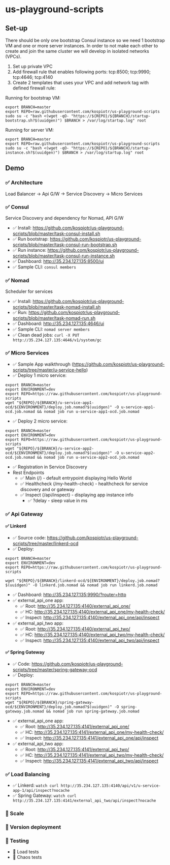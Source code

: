 # us-playground-scripts
## Set-up

There should be only one bootstrap Consul instance so we need 1 bootstrap VM and one or more server instances. In order to not make each other to create and join the same cluster we will develop in isolated networks (VPCs).

1. Set up private VPC
2. Add firewall rule that enables following ports: tcp:8500; tcp:9990; tcp:4646; tcp:4140
3. Create 2 templates that uses your VPC and add network tag with defined firewall rule:

Running for bootstrap VM:

```
export BRANCH=master
export REPO=raw.githubusercontent.com/kospiotr/us-playground-scripts
sudo su -c "bash <(wget -qO- "https://${REPO}/${BRANCH}/startup-bootstrap.sh?$(uuidgen)") $BRANCH > /var/log/startup.log" root
```

Running for server VM:

```
export BRANCH=master
export REPO=raw.githubusercontent.com/kospiotr/us-playground-scripts
sudo su -c "bash <(wget -qO- "https://${REPO}/${BRANCH}/startup-instance.sh?$(uuidgen)") $BRANCH > /var/log/startup.log" root
```

## Demo

### :white_check_mark: Architecture

Load Balancer -> Api G/W -> Service Discovery -> Micro Services

### :white_check_mark: Consul

Service Discovery and dependency for Nomad, API G/W

* :white_check_mark: Install: https://github.com/kospiotr/us-playground-scripts/blob/master/task-consul-install.sh
* :white_check_mark: Run bootstrap: https://github.com/kospiotr/us-playground-scripts/blob/master/task-consul-run-bootstrap.sh
* :white_check_mark: Run instance: https://github.com/kospiotr/us-playground-scripts/blob/master/task-consul-run-instance.sh
* :white_check_mark: Dashboard: http://35.234.127.135:8500/ui
* :white_check_mark: Sample CLI: `consul members`

### :white_check_mark: Nomad

Scheduler for services

* :white_check_mark: Install: https://github.com/kospiotr/us-playground-scripts/blob/master/task-nomad-install.sh
* :white_check_mark: Run: https://github.com/kospiotr/us-playground-scripts/blob/master/task-nomad-run.sh
* :white_check_mark: Dashboard: http://35.234.127.135:4646/ui
* :white_check_mark: Sample CLI: `nomad server members`
* :white_check_mark: Clean dead jobs: `curl -X PUT http://35.234.127.135:4646/v1/system/gc`

### :white_check_mark: Micro Services

* :white_check_mark: Sample App walkthrough (https://github.com/kospiotr/us-playground-scripts/tree/master/u-service-hello)
* :white_check_mark: Deploy 1 micro service:

```
export BRANCH=master
export ENVIRONMENT=dev
export REPO=https://raw.githubusercontent.com/kospiotr/us-playground-scripts
wget "${REPO}/${BRANCH}/u-service-app1-ocd/${ENVIRONMENT}/deploy.job.nomad?$(uuidgen)" -O u-service-app1-ocd.job.nomad && nomad job run u-service-app1-ocd.job.nomad
```

* :white_check_mark: Deploy 2 micro service:

```
export BRANCH=master
export ENVIRONMENT=dev
export REPO=https://raw.githubusercontent.com/kospiotr/us-playground-scripts
wget "${REPO}/${BRANCH}/u-service-app2-ocd/${ENVIRONMENT}/deploy.job.nomad?$(uuidgen)" -O u-service-app2-ocd.job.nomad && nomad job run u-service-app2-ocd.job.nomad
```

* :white_check_mark: Registration in Service Discovery
* Rest Endpoints
  * :white_check_mark: Main (/) - default entrypoint displaying Hello World
  * :white_check_mark: Healthcheck (/my-health-check) - healthcheck for service discovery and or gateway
  * :white_check_mark: Inspect (/api/inspect) - displaying app instance info
    * :white_check_mark: \?delay - sleep value in ms

### :white_check_mark: Api Gateway

#### :white_check_mark: Linkerd

* :white_check_mark: Source code: https://github.com/kospiotr/us-playground-scripts/tree/master/linkerd-ocd
* :white_check_mark: Deploy:

```
export BRANCH=master
export ENVIRONMENT=dev
export REPO=https://raw.githubusercontent.com/kospiotr/us-playground-scripts

wget "${REPO}/${BRANCH}/linkerd-ocd/${ENVIRONMENT}/deploy.job.nomad?$(uuidgen)" -O linkerd.job.nomad && nomad job run linkerd.job.nomad
```
* :white_check_mark: Dashboard: http://35.234.127.135:9990/?router=http
* :white_check_mark: external_api_one app:
  * :white_check_mark: Root: http://35.234.127.135:4140/external_api_one/
  * :white_check_mark: HC: http://35.234.127.135:4140/external_api_one/my-health-check/
  * :white_check_mark: Inspect: http://35.234.127.135:4140/external_api_one/api/inspect
* :white_check_mark: external_api_two app:
  * :white_check_mark: Root: http://35.234.127.135:4140/external_api_two/
  * :white_check_mark: HC: http://35.234.127.135:4140/external_api_two/my-health-check/
  * :white_check_mark: Inspect: http://35.234.127.135:4140/external_api_two/api/inspect

#### :white_check_mark: Spring Gateway

* :white_check_mark: Code: https://github.com/kospiotr/us-playground-scripts/tree/master/spring-gateway-ocd
* :white_check_mark: Deploy:

```
export BRANCH=master
export ENVIRONMENT=dev
export REPO=https://raw.githubusercontent.com/kospiotr/us-playground-scripts
wget "${REPO}/${BRANCH}/spring-gateway-ocd/${ENVIRONMENT}/deploy.job.nomad?$(uuidgen)" -O spring-gateway.job.nomad && nomad job run spring-gateway.job.nomad
```

* :white_check_mark: external_api_one app:
  * :white_check_mark: Root: http://35.234.127.135:4141/external_api_one/
  * :white_check_mark: HC: http://35.234.127.135:4141/external_api_one/my-health-check/
  * :white_check_mark: Inspect: http://35.234.127.135:4141/external_api_one/api/inspect
* :white_check_mark: external_api_two app:
  * :white_check_mark: Root: http://35.234.127.135:4141/external_api_two/
  * :white_check_mark: HC: http://35.234.127.135:4141/external_api_two/my-health-check/
  * :white_check_mark: Inspect: http://35.234.127.135:4141/external_api_two/api/inspect

### :white_check_mark: Load Balancing

* :white_check_mark: Linkerd: `watch curl http://35.234.127.135:4140/api/v1/u-service-app-1/api/inspect?nocache`
* :white_check_mark: Spring Gateway: `watch curl http://35.234.127.135:4141/external_api_two/api/inspect?nocache`

### :black_square_button: Scale
### :black_square_button: Version deployment
### :black_square_button: Testing

* :black_square_button: Load tests
* :black_square_button: Chaos tests

